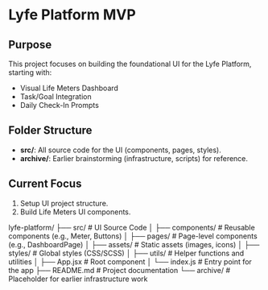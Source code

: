 # Lyfe Platform MVP

## Purpose  
This project focuses on building the foundational UI for the Lyfe Platform, starting with:  
- Visual Life Meters Dashboard  
- Task/Goal Integration  
- Daily Check-In Prompts  

## Folder Structure  
- **src/**: All source code for the UI (components, pages, styles).  
- **archive/**: Earlier brainstorming (infrastructure, scripts) for reference.  

## Current Focus  
1. Setup UI project structure.  
2. Build Life Meters UI components.  

lyfe-platform/
    ├── src/                   # UI Source Code
    │   ├── components/        # Reusable components (e.g., Meter, Buttons)
    │   ├── pages/             # Page-level components (e.g., DashboardPage)
    │   ├── assets/            # Static assets (images, icons)
    │   ├── styles/            # Global styles (CSS/SCSS)
    │   ├── utils/             # Helper functions and utilities
    │   ├── App.jsx            # Root component
    │   └── index.js           # Entry point for the app
    ├── README.md              # Project documentation
    └── archive/               # Placeholder for earlier infrastructure work

